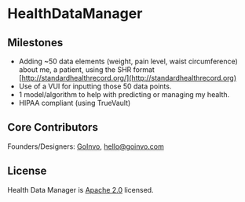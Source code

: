 # HealthDataManager

## Milestones
- Adding ~50 data elements (weight, pain level, waist circumference) about me, a patient, using the SHR format [http://standardhealthrecord.org/](http://standardhealthrecord.org)
- Use of a VUI for inputting those 50 data points.
- 1 model/algorithm to help with predicting or managing my health.
- HIPAA compliant (using TrueVault)

## Core Contributors
Founders/Designers: [GoInvo](http://www.goinvo.com/), [hello@goinvo.com](mailto:hello@goinvo.com)

## License

Health Data Manager is [Apache 2.0](https://github.com/goinvo/HealthDataManager/blob/master/LICENSE) licensed.
